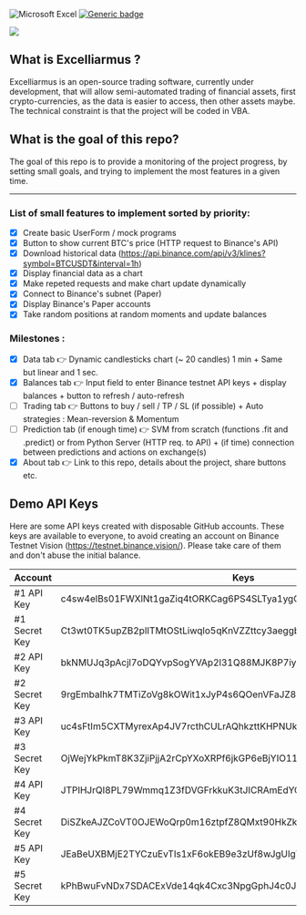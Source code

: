![Microsoft Excel](https://img.shields.io/badge/Microsoft_Excel-217346?style=for-the-badge&logo=microsoft-excel&logoColor=white)
[![Generic badge](https://img.shields.io/badge/VBA-217346?style=for-the-badge&logo=microsoft-excel&logoColor=white-<COLOR>.svg)](https://shields.io/)

![](https://i.ibb.co/3kvvLLJ/Excelliarmus.jpg)

## What is Excelliarmus ?
Excelliarmus is an open-source trading software, currently under development, that will allow semi-automated trading of financial assets, first crypto-currencies, as the data is easier to access, then other assets maybe. The technical constraint is that the project will be coded in VBA.

## What is the goal of this repo?
The goal of this repo is to provide a monitoring of the project progress, by setting small goals, and trying to implement the most features in a given time.

---

### List of small features to implement sorted by priority:

- [X] Create basic UserForm / mock programs
- [X] Button to show current BTC's price (HTTP request to Binance's API)
- [X] Download historical data (https://api.binance.com/api/v3/klines?symbol=BTCUSDT&interval=1h)
- [X] Display financial data as a chart
- [X] Make repeted requests and make chart update dynamically
- [X] Connect to Binance's subnet (Paper)
- [X] Display Binance's Paper accounts
- [X] Take random positions at random moments and update balances

### Milestones :

- [X] Data tab 👉 Dynamic candlesticks chart (~ 20 candles) 1 min + Same but linear and 1 sec.
- [X] Balances tab 👉 Input field to enter Binance testnet API keys + display balances + button to refresh / auto-refresh
- [ ] Trading tab 👉 Buttons to buy / sell / TP / SL (if possible) + Auto strategies : Mean-reversion & Momentum
- [ ] Prediction tab (if enough time) 👉 SVM from scratch (functions .fit and .predict) or from Python Server (HTTP req. to API) + (if time) connection between predictions and actions on exchange(s)
- [X] About tab 👉 Link to this repo, details about the project, share buttons etc.

## Demo API Keys

Here are some API keys created with disposable GitHub accounts. These keys are available to everyone, to avoid creating an account on Binance Testnet Vision (https://testnet.binance.vision/). Please take care of them and don't abuse the initial balance.

| Account       | Keys                                                             |
|---------------|------------------------------------------------------------------|
| #1 API Key    | c4sw4elBs01FWXlNt1gaZiq4tORKCag6PS4SLTya1ygObExJMV2uq1F0lhJ1G2Oc |
| #1 Secret Key | Ct3wt0TK5upZB2plITMtOStLiwqlo5qKnVZZttcy3aeggb353y52uPQt1OX3Fjge |
| #2 API Key    | bkNMUJq3pAcjl7oDQYvpSogYVAp2l31Q88MJK8P7iyQv5Z3rEGMAy6pkOoYJzvkO |
| #2 Secret Key | 9rgEmbaIhk7TMTiZoVg8kOWit1xJyP4s6QOenVFaJZ8gxElQXPoeDLNYI7knSqFf |
| #3 API Key    | uc4sFtIm5CXTMyrexAp4JV7rcthCULrAQhkzttKHPNUksAgx6iOOWEIphSxbGPWp |
| #3 Secret Key | OjWejYkPkmT8K3ZjiPjjA2rCpYXoXRPf6jkGP6eBjYIO11vX5riJZaWySlTgYmvT |
| #4 API Key    | JTPIHJrQI8PL79Wmmq1Z3fDVGFrkkuK3tJICRAmEdYGYuy7fFPV0MKVMbI1eFaOV |
| #4 Secret Key | DiSZkeAJZCoVT0OJEWoQrp0m16ztpfZ8QMxt90HkZk9HIrn93tX0u7E1yo2wqToo |
| #5 API Key    | JEaBeUXBMjE2TYCzuEvTIs1xF6okEB9e3zUf8wJgUlgYcn4Da7NXHnvU6PHZ3VxO |
| #5 Secret Key | kPhBwuFvNDx7SDACExVde14qk4Cxc3NpgGphJ4c0JDGjDs0uD3qZRGtbc0578L8G |

